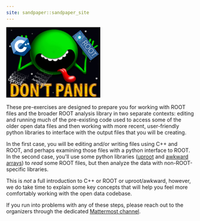 ```yaml
---
site: sandpaper::sandpaper_site
---
```


<img src="episodes/fig/cpp_and_root_uproot_awkward_logo.png" alt="C++ and ROOT pre-exercise logo" width="50%">

These pre-exercises are designed to prepare you for working with ROOT files and the broader
ROOT analysis library in two separate contexts:
editing and running much of the pre-existing code used to access
some of the older open data files and then working with more recent, user-friendly 
python libraries to interface with the output files that you will be creating. 

In the first case, you will be editing and/or writing files using C++ and ROOT, and perhaps
examining those files with a python interface to ROOT.
In the second case, you'll use some python libraries ([uproot](https://uproot.readthedocs.io/en/latest/index.html) and [awkward arrays](https://awkward-array.readthedocs.io/en/latest/))
to *read* some ROOT files, but then analyze the data with non-ROOT-specific libraries. 

This is *not* a full introduction to C++ or ROOT or uproot/awkward, however,
we do take time to explain some key concepts that will help you feel more comfortably working
with the open data codebase.

If you run into problems with any of these steps, please reach out to the organizers
through the dedicated [Mattermost channel](https://mattermost.web.cern.ch/cmsodwswhepp24/channels/pre-exercises-help).


